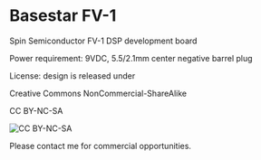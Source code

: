 Basestar FV-1
========

Spin Semiconductor FV-1 DSP development board


Power requirement: 9VDC, 5.5/2.1mm center negative barrel plug


License:  design is released under 

Creative Commons NonCommercial-ShareAlike 

CC BY-NC-SA

![CC BY-NC-SA](http://i.creativecommons.org/l/by-nc-sa/3.0/88x31.png)

Please contact me for commercial opportunities. 
